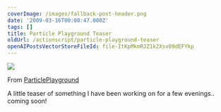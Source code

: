 ```yaml
---
coverImage: /images/fallback-post-header.png
date: '2009-03-16T00:00:47.000Z'
tags: []
title: Particle Playground Teaser
oldUrl: /actionscript/particle-playground-teaser
openAIPostsVectorStoreFileId: file-ItKpMkmRJZ1k2Xsv09dEFYkp
---
```


[![](https://lh3.ggpht.com/_vZ6zE_QJfu0/Sb2Hj_CenhI/AAAAAAAAItE/3yJxw7K7Z9c/s400/Chase%20by%20Someone.jpg)](https://picasaweb.google.co.uk/lh/photo/mqu7hIXk3xs0V8vORfuQBw?feat=embedwebsite)

From [ParticlePlayground](https://picasaweb.google.co.uk/mike.cann/ParticlePlayground?feat=embedwebsite)

A little teaser of something I have been working on for a few evenings.. coming soon!
